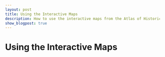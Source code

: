 ```yaml
---
layout: post
title: Using the Interactive Maps
description: How to use the interactive maps from the Atlas of Historic County Boundaries
show_blogpost: true
---
```


# Using the Interactive Maps

